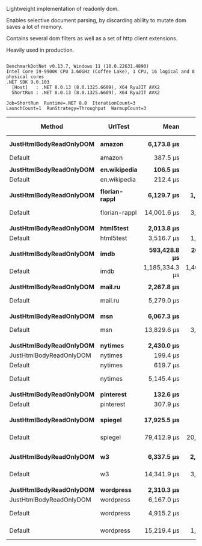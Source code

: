 Lightweight implementation of readonly dom.

Enables selective document parsing, by discarding ability to mutate dom saves a lot of memory. 

Contains several dom filters as well as a set of http client extensions.

Heavily used in production. 

```

BenchmarkDotNet v0.13.7, Windows 11 (10.0.22631.4890)
Intel Core i9-9900K CPU 3.60GHz (Coffee Lake), 1 CPU, 16 logical and 8 physical cores
.NET SDK 9.0.103
  [Host]   : .NET 8.0.13 (8.0.1325.6609), X64 RyuJIT AVX2
  ShortRun : .NET 8.0.13 (8.0.1325.6609), X64 RyuJIT AVX2

Job=ShortRun  Runtime=.NET 8.0  IterationCount=3  
LaunchCount=1  RunStrategy=Throughput  WarmupCount=3  

```
|                  Method |       UrlTest |           Mean |           Error |       StdDev | Ratio | RatioSD |       Gen0 |       Gen1 |      Gen2 |    Allocated | Alloc Ratio |
|------------------------ |-------------- |---------------:|----------------:|-------------:|------:|--------:|-----------:|-----------:|----------:|-------------:|------------:|
| **JustHtmlBodyReadOnlyDOM** |        **amazon** |     **6,173.8 μs** |       **702.71 μs** |     **38.52 μs** | **15.93** |    **0.08** |   **164.0625** |   **101.5625** |         **-** |   **1345.97 KB** |        **2.76** |
|                 Default |        amazon |       387.5 μs |         7.87 μs |      0.43 μs |  1.00 |    0.00 |    59.0820 |    24.4141 |         - |    488.03 KB |        1.00 |
|                         |               |                |                 |              |       |         |            |            |           |              |             |
| **JustHtmlBodyReadOnlyDOM** |  **en.wikipedia** |       **106.5 μs** |       **451.55 μs** |     **24.75 μs** |  **0.50** |    **0.10** |     **1.2207** |          **-** |         **-** |     **10.35 KB** |        **0.11** |
|                 Default |  en.wikipedia |       212.4 μs |       166.49 μs |      9.13 μs |  1.00 |    0.00 |    10.7422 |     0.9766 |         - |     93.06 KB |        1.00 |
|                         |               |                |                 |              |       |         |            |            |           |              |             |
| **JustHtmlBodyReadOnlyDOM** | **florian-rappl** |     **6,129.7 μs** |     **1,454.63 μs** |     **79.73 μs** |  **0.44** |    **0.01** |    **85.9375** |    **39.0625** |         **-** |    **709.42 KB** |        **0.06** |
|                 Default | florian-rappl |    14,001.6 μs |     3,376.61 μs |    185.08 μs |  1.00 |    0.00 |   656.2500 |   578.1250 |   78.1250 |  11458.85 KB |        1.00 |
|                         |               |                |                 |              |       |         |            |            |           |              |             |
| **JustHtmlBodyReadOnlyDOM** |     **html5test** |     **2,013.8 μs** |       **765.69 μs** |     **41.97 μs** |  **0.57** |    **0.02** |          **-** |          **-** |         **-** |      **5.03 KB** |       **0.001** |
|                 Default |     html5test |     3,516.7 μs |     1,370.44 μs |     75.12 μs |  1.00 |    0.00 |   152.3438 |   117.1875 |   58.5938 |    4719.8 KB |       1.000 |
|                         |               |                |                 |              |       |         |            |            |           |              |             |
| **JustHtmlBodyReadOnlyDOM** |          **imdb** |   **593,428.8 μs** |   **200,727.43 μs** | **11,002.55 μs** |  **0.50** |    **0.04** | **13000.0000** | **12000.0000** | **2000.0000** |  **90064.66 KB** |        **0.31** |
|                 Default |          imdb | 1,185,334.3 μs | 1,406,448.49 μs | 77,092.19 μs |  1.00 |    0.00 | 32000.0000 | 31000.0000 | 4000.0000 | 289421.58 KB |        1.00 |
|                         |               |                |                 |              |       |         |            |            |           |              |             |
| **JustHtmlBodyReadOnlyDOM** |       **mail.ru** |     **2,267.8 μs** |       **268.57 μs** |     **14.72 μs** |  **0.43** |    **0.00** |    **23.4375** |     **7.8125** |         **-** |    **194.49 KB** |        **0.06** |
|                 Default |       mail.ru |     5,279.0 μs |       664.11 μs |     36.40 μs |  1.00 |    0.00 |   265.6250 |   210.9375 |   15.6250 |   3404.92 KB |        1.00 |
|                         |               |                |                 |              |       |         |            |            |           |              |             |
| **JustHtmlBodyReadOnlyDOM** |           **msn** |     **6,067.3 μs** |       **110.11 μs** |      **6.04 μs** |  **0.44** |    **0.01** |    **85.9375** |    **39.0625** |         **-** |    **709.42 KB** |        **0.06** |
|                 Default |           msn |    13,829.6 μs |     3,817.18 μs |    209.23 μs |  1.00 |    0.00 |   656.2500 |   578.1250 |   78.1250 |  11458.81 KB |        1.00 |
|                         |               |                |                 |              |       |         |            |            |           |              |             |
| **JustHtmlBodyReadOnlyDOM** |       **nytimes** |     **2,430.0 μs** |       **219.06 μs** |     **12.01 μs** |  **3.92** |    **0.04** |    **23.4375** |     **7.8125** |         **-** |    **194.49 KB** |        **0.70** |
| JustHtmlBodyReadOnlyDOM |       nytimes |       199.4 μs |         5.54 μs |      0.30 μs |  0.32 |    0.00 |     5.6152 |     0.4883 |         - |     46.91 KB |        0.17 |
|                 Default |       nytimes |       619.7 μs |        76.67 μs |      4.20 μs |  1.00 |    0.00 |    34.1797 |     9.7656 |         - |    279.59 KB |        1.00 |
|                 Default |       nytimes |     5,145.4 μs |       315.57 μs |     17.30 μs |  8.30 |    0.08 |   265.6250 |   210.9375 |   15.6250 |   3404.87 KB |       12.18 |
|                         |               |                |                 |              |       |         |            |            |           |              |             |
| **JustHtmlBodyReadOnlyDOM** |     **pinterest** |       **132.6 μs** |        **14.82 μs** |      **0.81 μs** |  **0.43** |    **0.00** |     **2.1973** |          **-** |         **-** |     **18.42 KB** |        **0.11** |
|                 Default |     pinterest |       307.9 μs |        77.00 μs |      4.22 μs |  1.00 |    0.00 |    20.0195 |     4.8828 |         - |    166.16 KB |        1.00 |
|                         |               |                |                 |              |       |         |            |            |           |              |             |
| **JustHtmlBodyReadOnlyDOM** |       **spiegel** |    **17,925.5 μs** |       **790.93 μs** |     **43.35 μs** |  **0.23** |    **0.00** |   **218.7500** |   **187.5000** |         **-** |   **1889.43 KB** |        **0.07** |
|                 Default |       spiegel |    79,412.9 μs |    20,672.45 μs |  1,133.13 μs |  1.00 |    0.00 |  2333.3333 |  1333.3333 |  333.3333 |  27508.66 KB |        1.00 |
|                         |               |                |                 |              |       |         |            |            |           |              |             |
| **JustHtmlBodyReadOnlyDOM** |            **w3** |     **6,337.5 μs** |     **2,210.80 μs** |    **121.18 μs** |  **0.44** |    **0.01** |   **164.0625** |   **125.0000** |         **-** |   **1345.96 KB** |        **0.21** |
|                 Default |            w3 |    14,341.9 μs |     3,148.93 μs |    172.60 μs |  1.00 |    0.00 |   562.5000 |   468.7500 |         - |   6294.35 KB |        1.00 |
|                         |               |                |                 |              |       |         |            |            |           |              |             |
| **JustHtmlBodyReadOnlyDOM** |     **wordpress** |     **2,310.3 μs** |       **265.46 μs** |     **14.55 μs** |  **0.47** |    **0.01** |    **19.5313** |     **3.9063** |         **-** |    **166.24 KB** |        **0.04** |
| JustHtmlBodyReadOnlyDOM |     wordpress |     6,167.0 μs |       253.39 μs |     13.89 μs |  1.25 |    0.01 |    39.0625 |    15.6250 |         - |    324.84 KB |        0.08 |
|                 Default |     wordpress |     4,915.2 μs |       768.74 μs |     42.14 μs |  1.00 |    0.00 |   265.6250 |   210.9375 |   23.4375 |   4160.34 KB |        1.00 |
|                 Default |     wordpress |    15,219.4 μs |     1,107.40 μs |     60.70 μs |  3.10 |    0.03 |   687.5000 |   625.0000 |  125.0000 |  13479.28 KB |        3.24 |
